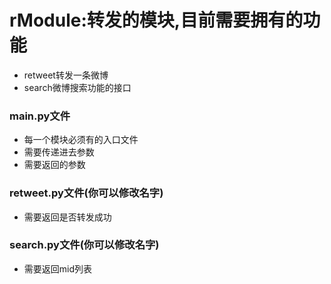# rModule:转发的模块,目前需要拥有的功能
* retweet转发一条微博
* search微博搜索功能的接口


### main.py文件
* 每一个模块必须有的入口文件  
* 需要传递进去参数  
* 需要返回的参数

### retweet.py文件(你可以修改名字)
* 需要返回是否转发成功

### search.py文件(你可以修改名字)
* 需要返回mid列表
